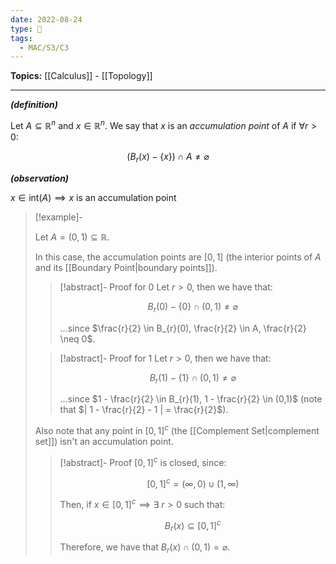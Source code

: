 ```yaml
---
date: 2022-08-24
type: 🧠
tags:
  - MAC/S3/C3
---
```


**Topics:** [[Calculus]] - [[Topology]]

---

_**(definition)**_

Let $A \subseteq \mathbb{R}^{n}$ and $x \in \mathbb{R}^{n}$. We say that $x$ is an _accumulation point_ of $A$ if $\forall r > 0$:

$$
(B_{r}(x) - \{x\}) \cap A \neq \varnothing
$$

_**(observation)**_

$x \in \text{int}(A) \implies x \text{ is an accumulation point}$

> [!example]-
>
> Let $A = (0, 1) \subseteq \mathbb{R}$.
>
> In this case, the accumulation points are $[0,1]$ (the interior points of $A$ and its [[Boundary Point|boundary points]]).
>
> > [!abstract]- Proof for $0$
> > Let $r > 0$, then we have that:
> >
> > $$B_{r}(0) - \{0\} \cap (0,1) \neq \varnothing$$
> >
> > …since $\frac{r}{2} \in B_{r}(0), \frac{r}{2} \in A, \frac{r}{2} \neq 0$.
>
> > [!abstract]- Proof for $1$
> > Let $r>0$, then we have that:
> >
> > $$B_{r}(1) - \{1\} \cap (0,1) \neq \varnothing$$
> >
> > …since $1 - \frac{r}{2} \in B_{r}(1), 1 - \frac{r}{2} \in (0,1)$ (note that $| 1 - \frac{r}{2} - 1 | = \frac{r}{2}$).
>
> Also note that any point in $[0,1]^{c}$ (the [[Complement Set|complement set]]) isn't an accumulation point.
>
> > [!abstract]- Proof
> > $[0,1]^{c}$ is closed, since:
> >
> > $$[0,1]^{c} = (\infty, 0) \cup (1, \infty)$$
> >
> > Then, if $x \in [0, 1]^{c} \implies \exists\ r > 0$ such that:
> >
> > $$B_{r}(x) \subseteq [0,1]^{c}$$
> >
> > Therefore, we have that $B_{r}(x) \cap (0,1) = \varnothing$.
